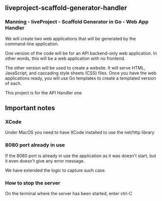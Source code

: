 liveproject-scaffold-generator-handler
---

### Manning - liveProject - Scaffold Generator in Go - Web App Handler

We will create two web applications that will be generated by the command-line application.

One version of the code will be for an API backend-only web application. In other words, this will be a web application with no frontend.

The other version will be used to create a website. It will serve HTML, JavaScript, and cascading style sheets (CSS) files. Once you have the web applications ready, you will use Go templates to create a templated version of each.


This project is for the API Handler one


## Important notes

### XCode

Under MacOS you need to have XCode installed to use the net/http library

### 8080 port already in use

If the 8080 port is already in use the application as it was doesn't start, but it even doesn't give any error message.

We have extended the logic to capture such case.


### How to stop the server

On the terminal where the server has been started, enter ctrl-C
